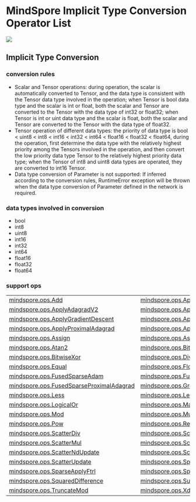 # MindSpore Implicit Type Conversion Operator List

<a href="https://gitee.com/mindspore/docs/blob/master/docs/mindspore/note/source_en/operator_list_implicit.md" target="_blank"><img src="https://gitee.com/mindspore/docs/raw/master/resource/_static/logo_source_en.png"></a>

## Implicit Type Conversion

### conversion rules

- Scalar and Tensor operations: during operation, the scalar is automatically converted to Tensor, and the data type is consistent with the Tensor data type involved in the operation; when Tensor is bool data type and the scalar is int or float, both the scalar and Tensor are converted to the Tensor with the data type of int32 or float32; when Tensor is int or uint data type and the scalar is float, both the scalar and Tensor are converted to the Tensor with the data type of float32.
- Tensor operation of different data types: the priority of data type is bool < uint8 < int8 < int16 < int32 < int64 < float16 < float32 < float64, during the operation, first determine the data type with the relatively highest priority among the Tensors involved in the operation, and then convert the low priority data type Tensor to the relatively highest priority data type; when the Tensor of int8 and uint8 data types are operated, they are converted to int16 Tensor.
- Data type conversion of Parameter is not supported: If inferred according to the conversion rules, RuntimeError exception will be thrown when the data type conversion of Parameter defined in the network is required.

### data types involved in conversion

- bool
- int8
- uint8
- int16
- int32
- int64
- float16
- float32
- float64

### support ops

<table class="docutils">
<tr>
  <td><a href="https://www.mindspore.cn/docs/api/en/master/api_python/ops/mindspore.ops.Add.html">mindspore.ops.Add</a></td>
  <td><a href="https://www.mindspore.cn/docs/api/en/master/api_python/ops/mindspore.ops.ApplyAdadelta.html">mindspore.ops.ApplyAdadelta</a></td>
  <td><a href="https://www.mindspore.cn/docs/api/en/master/api_python/ops/mindspore.ops.ApplyAdagrad.html">mindspore.ops.ApplyAdagrad</a></td>
</tr>
<tr>
  <td><a href="ttps://www.mindspore.cn/doc/api_python/en/master/mindspore/ops/mindspore.ops.ApplyAdagradV2.html">mindspore.ops.ApplyAdagradV2</a></td>
  <td><a href="ttps://www.mindspore.cn/doc/api_python/en/master/mindspore/ops/mindspore.ops.ApplyAdaMax.html">mindspore.ops.ApplyAdaMax</a></td>
  <td><a href="https://www.mindspore.cn/docs/api/en/master/api_python/ops/mindspore.ops.ApplyAddSign.html">mindspore.ops.ApplyAddSign</a></td>
</tr>
<tr>
  <td><a href="https://www.mindspore.cn/docs/api/en/master/api_python/ops/mindspore.ops.ApplyGradientDescent.html">mindspore.ops.ApplyGradientDescent</a></td>
  <td><a href="https://www.mindspore.cn/docs/api/en/master/api_python/ops/mindspore.ops.ApplyMomentum.html">mindspore.ops.ApplyMomentum</a></td>
  <td><a href="https://www.mindspore.cn/docs/api/en/master/api_python/ops/mindspore.ops.ApplyPowerSign.html">mindspore.ops.ApplyPowerSign</a></td>
</tr>
<tr>
  <td><a href="https://www.mindspore.cn/docs/api/en/master/api_python/ops/mindspore.ops.ApplyProximalAdagrad.html">mindspore.ops.ApplyProximalAdagrad</a></td>
  <td><a href="https://www.mindspore.cn/docs/api/en/master/api_python/ops/mindspore.ops.ApplyProximalGradientDescent.html">mindspore.ops.ApplyProximalGradientDescent</a></td>
  <td><a href="https://www.mindspore.cn/docs/api/en/master/api_python/ops/mindspore.ops.ApproximateEqual.html">mindspore.ops.ApproximateEqual</a></td>
</tr>
<tr>
  <td><a href="https://www.mindspore.cn/docs/api/en/master/api_python/ops/mindspore.ops.Assign.html">mindspore.ops.Assign</a></td>
  <td><a href="https://www.mindspore.cn/docs/api/en/master/api_python/ops/mindspore.ops.AssignAdd.html">mindspore.ops.AssignAdd</a></td>
  <td><a href="https://www.mindspore.cn/docs/api/en/master/api_python/ops/mindspore.ops.AssignSub.html">mindspore.ops.AssignSub</a></td>
</tr>
<tr>
  <td><a href="https://www.mindspore.cn/docs/api/en/master/api_python/ops/mindspore.ops.Atan2.html">mindspore.ops.Atan2</a></td>
  <td><a href="https://www.mindspore.cn/docs/api/en/master/api_python/ops/mindspore.ops.BitwiseAnd.html">mindspore.ops.BitwiseAnd</a></td>
  <td><a href="https://www.mindspore.cn/docs/api/en/master/api_python/ops/mindspore.ops.BitwiseOr.html">mindspore.ops.BitwiseOr</a></td>
</tr>
<tr>
  <td><a href="https://www.mindspore.cn/docs/api/en/master/api_python/ops/mindspore.ops.BitwiseXor.html">mindspore.ops.BitwiseXor</a></td>
  <td><a href="https://www.mindspore.cn/docs/api/en/master/api_python/ops/mindspore.ops.Div.html">mindspore.ops.Div</a></td>
  <td><a href="https://www.mindspore.cn/docs/api/en/master/api_python/ops/mindspore.ops.DivNoNan.html">mindspore.ops.DivNoNan</a></td>
</tr>
<tr>
  <td><a href="https://www.mindspore.cn/docs/api/en/master/api_python/ops/mindspore.ops.Equal.html">mindspore.ops.Equal</a></td>
  <td><a href="https://www.mindspore.cn/docs/api/en/master/api_python/ops/mindspore.ops.FloorDiv.html">mindspore.ops.FloorDiv</a></td>
  <td><a href="https://www.mindspore.cn/docs/api/en/master/api_python/ops/mindspore.ops.FloorMod.html">mindspore.ops.FloorMod</a></td>
</tr>
<tr>
  <td><a href="https://www.mindspore.cn/docs/api/en/master/api_python/ops/mindspore.ops.FusedSparseAdam.html">mindspore.ops.FusedSparseAdam</td>
  <td><a href="https://www.mindspore.cn/docs/api/en/master/api_python/ops/mindspore.ops.FusedSparseFtrl.html">mindspore.ops.FusedSparseFtrl</a></td>
  <td><a href="https://www.mindspore.cn/docs/api/en/master/api_python/ops/mindspore.ops.FusedSparseLazyAdam.html">mindspore.ops.FusedSparseLazyAdam</td>
</tr>
<tr>
  <td><a href="https://www.mindspore.cn/docs/api/en/master/api_python/ops/mindspore.ops.FusedSparseProximalAdagrad.html">mindspore.ops.FusedSparseProximalAdagrad</a></td>
  <td><a href="https://www.mindspore.cn/docs/api/en/master/api_python/ops/mindspore.ops.Greater.html">mindspore.ops.Greater</a></td>
  <td><a href="https://www.mindspore.cn/docs/api/en/master/api_python/ops/mindspore.ops.GreaterEqual.html">mindspore.ops.GreaterEqual</a></td>
</tr>
<tr>
  <td><a href="https://www.mindspore.cn/docs/api/en/master/api_python/ops/mindspore.ops.Less.html">mindspore.ops.Less</a></td>
  <td><a href="https://www.mindspore.cn/docs/api/en/master/api_python/ops/mindspore.ops.LessEqual.html">mindspore.ops.LessEqual</a></td>
  <td><a href="https://www.mindspore.cn/docs/api/en/master/api_python/ops/mindspore.ops.LogicalAnd.html">mindspore.ops.LogicalAnd</a></td>
</tr>
<tr>
  <td><a href="https://www.mindspore.cn/docs/api/en/master/api_python/ops/mindspore.ops.LogicalOr.html">mindspore.ops.LogicalOr</a></td>
  <td><a href="https://www.mindspore.cn/docs/api/en/master/api_python/ops/mindspore.ops.Maximum.html">mindspore.ops.Maximum</a></td>
  <td><a href="https://www.mindspore.cn/docs/api/en/master/api_python/ops/mindspore.ops.Minimum.html">mindspore.ops.Minimum</a></td>
</tr>
<tr>
  <td><a href="https://www.mindspore.cn/docs/api/en/master/api_python/ops/mindspore.ops.Mod.html">mindspore.ops.Mod</a></td>
  <td><a href="https://www.mindspore.cn/docs/api/en/master/api_python/ops/mindspore.ops.Mul.html">mindspore.ops.Mul</a></td>
  <td><a href="https://www.mindspore.cn/docs/api/en/master/api_python/ops/mindspore.ops.NotEqual.html">mindspore.ops.NotEqual</a></td>
</tr>
<tr>
  <td><a href="https://www.mindspore.cn/docs/api/en/master/api_python/ops/mindspore.ops.Pow.html">mindspore.ops.Pow</a></td>
  <td><a href="https://www.mindspore.cn/docs/api/en/master/api_python/ops/mindspore.ops.RealDiv.html">mindspore.ops.RealDiv</a></td>
  <td><a href="https://www.mindspore.cn/docs/api/en/master/api_python/ops/mindspore.ops.ScatterAdd.html">mindspore.ops.ScatterAdd</a></td>
</tr>
<tr>
  <td><a href="https://www.mindspore.cn/docs/api/en/master/api_python/ops/mindspore.ops.ScatterDiv.html">mindspore.ops.ScatterDiv</a></td>
  <td><a href="https://www.mindspore.cn/docs/api/en/master/api_python/ops/mindspore.ops.ScatterMax.html">mindspore.ops.ScatterMax</a></td>
  <td><a href="https://www.mindspore.cn/docs/api/en/master/api_python/ops/mindspore.ops.ScatterMin.html">mindspore.ops.ScatterMin</a></td>
</tr>
<tr>
  <td><a href="https://www.mindspore.cn/docs/api/en/master/api_python/ops/mindspore.ops.ScatterMul.html">mindspore.ops.ScatterMul</a></td>
  <td><a href="https://www.mindspore.cn/docs/api/en/master/api_python/ops/mindspore.ops.ScatterNdAdd.html">mindspore.ops.ScatterNdAdd</a></td>
  <td><a href="https://www.mindspore.cn/docs/api/en/master/api_python/ops/mindspore.ops.ScatterNdSub.html">mindspore.ops.ScatterNdSub</a></td>
</tr>
<tr>
  <td><a href="https://www.mindspore.cn/docs/api/en/master/api_python/ops/mindspore.ops.ScatterNdUpdate.html">mindspore.ops.ScatterNdUpdate</a></td>
  <td><a href="https://www.mindspore.cn/docs/api/en/master/api_python/ops/mindspore.ops.ScatterNonAliasingAdd.html">mindspore.ops.ScatterNonAliasingAdd</a></td>
  <td><a href="https://www.mindspore.cn/docs/api/en/master/api_python/ops/mindspore.ops.ScatterSub.html">mindspore.ops.ScatterSub</a></td>
</tr>
<tr>
  <td><a href="https://www.mindspore.cn/docs/api/en/master/api_python/ops/mindspore.ops.ScatterUpdate.html">mindspore.ops.ScatterUpdate</a></td>
  <td><a href="https://www.mindspore.cn/docs/api/en/master/api_python/ops/mindspore.ops.SparseApplyAdagrad.html">mindspore.ops.SparseApplyAdagrad</a></td>
  <td><a href="https://www.mindspore.cn/docs/api/en/master/api_python/ops/mindspore.ops.SparseApplyAdagradV2.html">mindspore.ops.SparseApplyAdagradV2</a></td>
</tr>
<tr>
  <td><a href="https://www.mindspore.cn/docs/api/en/master/api_python/ops/mindspore.ops.SparseApplyFtrl.html">mindspore.ops.SparseApplyFtrl</a></td>
  <td><a href="https://www.mindspore.cn/docs/api/en/master/api_python/ops/mindspore.ops.SparseApplyFtrlV2.html">mindspore.ops.SparseApplyFtrlV2</a></td>
  <td><a href="https://www.mindspore.cn/docs/api/en/master/api_python/ops/mindspore.ops.SparseApplyProximalAdagrad.html">mindspore.ops.SparseApplyProximalAdagrad</a></td>
</tr>
<tr>
  <td><a href="https://www.mindspore.cn/docs/api/en/master/api_python/ops/mindspore.ops.SquaredDifference.html">mindspore.ops.SquaredDifference</a></td>
  <td><a href="https://www.mindspore.cn/docs/api/en/master/api_python/ops/mindspore.ops.Sub.html">mindspore.ops.Sub</a></td>
  <td><a href="https://www.mindspore.cn/docs/api/en/master/api_python/ops/mindspore.ops.TruncateDiv.html">mindspore.ops.TruncateDiv</a></td>
</tr>
<tr>
  <td><a href="https://www.mindspore.cn/docs/api/en/master/api_python/ops/mindspore.ops.TruncateMod.html">mindspore.ops.TruncateMod</a></td>
  <td><a href="https://www.mindspore.cn/docs/api/en/master/api_python/ops/mindspore.ops.Xdivy.html">mindspore.ops.Xdivy</a></td>
  <td><a href="https://www.mindspore.cn/docs/api/en/master/api_python/ops/mindspore.ops.Xlogy.html">mindspore.ops.Xlogy</a></td>
</tr>
</table>
